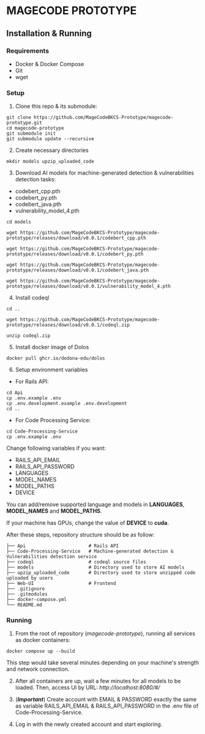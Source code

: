 # MAGECODE PROTOTYPE

## Installation & Running

### Requirements

- Docker & Docker Compose
- Git
- wget

### Setup

1. Clone this repo & its submodule:

```
git clone https://github.com/MageCodeBKCS-Prototype/magecode-prototype.git
cd magecode-prototype
git submodule init
git submodule update --recursive
```

2. Create necessary directories

```
mkdir models upzip_uploaded_code
```

3. Download AI models for machine-generated detection & vulnerabilities detection tasks:
- codebert_cpp.pth
- codebert_py.pth
- codebert_java.pth
- vulnerability_model_4.pth

```
cd models

wget https://github.com/MageCodeBKCS-Prototype/magecode-prototype/releases/download/v0.0.1/codebert_cpp.pth

wget https://github.com/MageCodeBKCS-Prototype/magecode-prototype/releases/download/v0.0.1/codebert_py.pth

wget https://github.com/MageCodeBKCS-Prototype/magecode-prototype/releases/download/v0.0.1/codebert_java.pth

wget https://github.com/MageCodeBKCS-Prototype/magecode-prototype/releases/download/v0.0.1/vulnerability_model_4.pth
```

4. Install codeql

```
cd ..

wget https://github.com/MageCodeBKCS-Prototype/magecode-prototype/releases/download/v0.0.1/codeql.zip

unzip codeql.zip
```

5. Install docker image of Dolos

```
docker pull ghcr.io/dodona-edu/dolos
```

6. Setup environment variables

- For Rails API:

```
cd Api
cp .env.example .env
cp .env.development.example .env.development
cd ..
```

- For Code Processing Service:

```
cd Code-Processing-Service
cp .env.example .env
```
Change following variables if you want:
- RAILS_API_EMAIL
- RAILS_API_PASSWORD
- LANGUAGES
- MODEL_NAMES
- MODEL_PATHS
- DEVICE

You can add/remove supported language and models in **LANGUAGES**, **MODEL_NAMES** and **MODEL_PATHS**.

If your machine has GPUs, change the value of **DEVICE** to **cuda**.

After these steps, repository structure should be as follow:

    ├── Api                       # Rails API
    ├── Code-Processing-Service   # Machine-generated detection & Vulnerabilities detection service
    ├── codeql                    # codeql source files
    ├── models                    # Directory used to store AI models
    ├── upzip_uploaded_code       # Directory used to store unzipped code uploaded by users
    ├── Web-UI                    # Frontend
    ├── .gitignore
    ├── .gitmodules
    ├── docker-compose.yml
    └── README.md

### Running

1. From the root of repository (*magecode-prototype*), running all services as docker containers:
   
```
docker compose up --build
```

This step would take several minutes depending on your machine's strength and network connection.

2. After all containers are up, wait a few minutes for all models to be loaded. Then, access UI by URL: *http://localhost:8080/#/*

3. (***Important***) Create account with EMAIL & PASSWORD exactly the same as variable RAILS_API_EMAIL & RAILS_API_PASSWORD in the .env file of Code-Processing-Service.

4. Log in with the newly created account and start exploring.